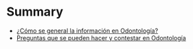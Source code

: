 # Summary

* [¿Cómo se general la información en Odontología?](README.md)
* [Preguntas que se pueden hacer y contestar en Odontología](chapter1.md)

